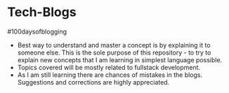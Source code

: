 # Tech-Blogs
#100daysofblogging

- Best way to understand and master a concept is by explaining it to someone else. This is the sole purpose of this repository - to try to explain new concepts that I am learning in simplest language possible. 
- Topics covered will be mostly related to fullstack development. 
- As I am still learning there are chances of mistakes in the blogs. Suggestions and corrections are highly appreciated.
